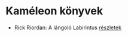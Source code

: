 # Kaméleon könyvek

- Rick Riordan: A lángoló Labirintus [részletek](_details/Rick%20Riordan.md#id_1655)